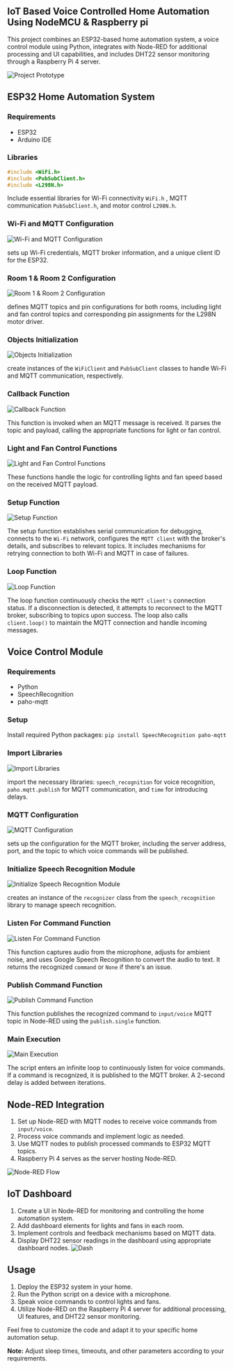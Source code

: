 ## IoT Based Voice Controlled Home Automation Using NodeMCU & Raspberry pi
This project combines an ESP32-based home automation system, a voice control module using Python, integrates with Node-RED for additional processing and UI capabilities, and includes DHT22 sensor monitoring through a Raspberry Pi 4 server.

![Project Prototype](https://eu-central.storage.cloudconvert.com/tasks/cb408d4d-df23-465c-9d18-01673c4b2786/b0e7b067-f65e-4900-b5c8-787ba48048a8.webp?X-Amz-Algorithm=AWS4-HMAC-SHA256&X-Amz-Content-Sha256=UNSIGNED-PAYLOAD&X-Amz-Credential=cloudconvert-production%2F20231129%2Ffra%2Fs3%2Faws4_request&X-Amz-Date=20231129T212016Z&X-Amz-Expires=86400&X-Amz-Signature=3385e149291f3417436314d537f3a3f13d6bcd25fe0b97b3c12c8485ddf4ed86&X-Amz-SignedHeaders=host&response-content-disposition=inline%3B%20filename%3D%22b0e7b067-f65e-4900-b5c8-787ba48048a8.webp%22&response-content-type=image%2Fwebp&x-id=GetObject)
## ESP32 Home Automation System

### Requirements
- ESP32
- Arduino IDE
    
### Libraries
```cpp
#include <WiFi.h>
#include <PubSubClient.h>
#include <L298N.h>
```
</pre>

Include essential libraries for Wi-Fi connectivity `WiFi.h` , MQTT communication `PubSubClient.h`, and motor control `L298N.h`.

### Wi-Fi and MQTT Configuration
![Wi-Fi and MQTT Configuration](https://eu-central.storage.cloudconvert.com/tasks/1b08f335-0eb6-468f-9c00-2f3ef1f2adfc/Screenshot%20from%202023-12-03%2009-28-55.webp?X-Amz-Algorithm=AWS4-HMAC-SHA256&X-Amz-Content-Sha256=UNSIGNED-PAYLOAD&X-Amz-Credential=cloudconvert-production%2F20231203%2Ffra%2Fs3%2Faws4_request&X-Amz-Date=20231203T012907Z&X-Amz-Expires=86400&X-Amz-Signature=a0642e7479b665aa3789f95a2d533e4353562a82de3fde4666e63b1663d831b8&X-Amz-SignedHeaders=host&response-content-disposition=inline%3B%20filename%3D%22Screenshot%20from%202023-12-03%2009-28-55.webp%22&response-content-type=image%2Fwebp&x-id=GetObject)

sets up Wi-Fi credentials, MQTT broker information, and a unique client ID for the ESP32.

### Room 1 & Room 2 Configuration
![Room 1 & Room 2 Configuration](https://eu-central.storage.cloudconvert.com/tasks/db63e844-5de4-4db5-9bbb-fb5db2fd7e98/Screenshot%20from%202023-12-03%2009-32-16.webp?X-Amz-Algorithm=AWS4-HMAC-SHA256&X-Amz-Content-Sha256=UNSIGNED-PAYLOAD&X-Amz-Credential=cloudconvert-production%2F20231203%2Ffra%2Fs3%2Faws4_request&X-Amz-Date=20231203T013230Z&X-Amz-Expires=86400&X-Amz-Signature=148c6214b16ee55bda6c3f9b3ed23ab033ddd1bbc150858f1fae247e90770717&X-Amz-SignedHeaders=host&response-content-disposition=inline%3B%20filename%3D%22Screenshot%20from%202023-12-03%2009-32-16.webp%22&response-content-type=image%2Fwebp&x-id=GetObject)

defines MQTT topics and pin configurations for both rooms, including light and fan control topics and corresponding pin assignments for the L298N motor driver.

### Objects Initialization
![Objects Initialization](https://eu-central.storage.cloudconvert.com/tasks/9a9603b0-788e-4bf4-8b95-4336df5b0571/Screenshot%20from%202023-12-03%2009-36-34.webp?X-Amz-Algorithm=AWS4-HMAC-SHA256&X-Amz-Content-Sha256=UNSIGNED-PAYLOAD&X-Amz-Credential=cloudconvert-production%2F20231203%2Ffra%2Fs3%2Faws4_request&X-Amz-Date=20231203T013717Z&X-Amz-Expires=86400&X-Amz-Signature=df6639def8f979465c627e00e89c4096546f8bfa6913f50a0ded54f07f85c039&X-Amz-SignedHeaders=host&response-content-disposition=inline%3B%20filename%3D%22Screenshot%20from%202023-12-03%2009-36-34.webp%22&response-content-type=image%2Fwebp&x-id=GetObject)

create instances of the `WiFiClient` and `PubSubClient` classes to handle Wi-Fi and MQTT communication, respectively.

### Callback Function
![Callback Function](https://eu-central.storage.cloudconvert.com/tasks/6bd69c58-42c5-4eb2-93fc-faea591c42a5/Screenshot%20from%202023-12-03%2009-44-39.webp?X-Amz-Algorithm=AWS4-HMAC-SHA256&X-Amz-Content-Sha256=UNSIGNED-PAYLOAD&X-Amz-Credential=cloudconvert-production%2F20231203%2Ffra%2Fs3%2Faws4_request&X-Amz-Date=20231203T014450Z&X-Amz-Expires=86400&X-Amz-Signature=7ca03217259731901948c4991332d73371d54c5851c4347c9fb7d299fcc2d5a2&X-Amz-SignedHeaders=host&response-content-disposition=inline%3B%20filename%3D%22Screenshot%20from%202023-12-03%2009-44-39.webp%22&response-content-type=image%2Fwebp&x-id=GetObject)

This function is invoked when an MQTT message is received. It parses the topic and payload, calling the appropriate functions for light or fan control.

### Light and Fan Control Functions
![Light and Fan Control Functions](https://eu-central.storage.cloudconvert.com/tasks/a64b844d-c746-4806-8c29-3c1b43161835/Screenshot%20from%202023-12-03%2009-45-48.webp?X-Amz-Algorithm=AWS4-HMAC-SHA256&X-Amz-Content-Sha256=UNSIGNED-PAYLOAD&X-Amz-Credential=cloudconvert-production%2F20231203%2Ffra%2Fs3%2Faws4_request&X-Amz-Date=20231203T014602Z&X-Amz-Expires=86400&X-Amz-Signature=4869b5c974806a76ea5690005647f9d1c8ba65ddd9d8ecdadc375d3f7feb52b3&X-Amz-SignedHeaders=host&response-content-disposition=inline%3B%20filename%3D%22Screenshot%20from%202023-12-03%2009-45-48.webp%22&response-content-type=image%2Fwebp&x-id=GetObject)

These functions handle the logic for controlling lights and fan speed based on the received MQTT payload.

### Setup Function
![Setup Function](https://eu-central.storage.cloudconvert.com/tasks/51690f43-30c7-419c-8bd0-9c2eee29ec1b/Screenshot%20from%202023-12-03%2009-57-18.webp?X-Amz-Algorithm=AWS4-HMAC-SHA256&X-Amz-Content-Sha256=UNSIGNED-PAYLOAD&X-Amz-Credential=cloudconvert-production%2F20231203%2Ffra%2Fs3%2Faws4_request&X-Amz-Date=20231203T021451Z&X-Amz-Expires=86400&X-Amz-Signature=b5a5bbb0d98714830ec0120847ae9088a77bbf2bc05acae3342ba203e59ecaf1&X-Amz-SignedHeaders=host&response-content-disposition=inline%3B%20filename%3D%22Screenshot%20from%202023-12-03%2009-57-18.webp%22&response-content-type=image%2Fwebp&x-id=GetObject)

The setup function establishes serial communication for debugging, connects to the `Wi-Fi` network, configures the `MQTT client` with the broker's details, and subscribes to relevant topics. It includes mechanisms for retrying connection to both Wi-Fi and MQTT in case of failures.

### Loop Function
![Loop Function](https://eu-central.storage.cloudconvert.com/tasks/7737e0c8-d354-47b4-8f6f-55a466c26319/Screenshot%20from%202023-12-03%2009-59-12.webp?X-Amz-Algorithm=AWS4-HMAC-SHA256&X-Amz-Content-Sha256=UNSIGNED-PAYLOAD&X-Amz-Credential=cloudconvert-production%2F20231203%2Ffra%2Fs3%2Faws4_request&X-Amz-Date=20231203T021409Z&X-Amz-Expires=86400&X-Amz-Signature=89e1a0e3f8180bad47456eb841844916be3355defb44f406cb76c03f63652ab0&X-Amz-SignedHeaders=host&response-content-disposition=inline%3B%20filename%3D%22Screenshot%20from%202023-12-03%2009-59-12.webp%22&response-content-type=image%2Fwebp&x-id=GetObject)

The loop function continuously checks the `MQTT client's` connection status. If a disconnection is detected, it attempts to reconnect to the MQTT broker, subscribing to topics upon success. The loop also calls `client.loop()` to maintain the MQTT connection and handle incoming messages.


## Voice Control Module

### Requirements
- Python
- SpeechRecognition
- paho-mqtt

### Setup
Install required Python packages: `pip install SpeechRecognition paho-mqtt`

### Import Libraries
![Import Libraries](https://eu-central.storage.cloudconvert.com/tasks/27f8f09b-943f-45b1-bad2-206e89a60363/Screenshot%20from%202023-12-03%2010-03-24.webp?X-Amz-Algorithm=AWS4-HMAC-SHA256&X-Amz-Content-Sha256=UNSIGNED-PAYLOAD&X-Amz-Credential=cloudconvert-production%2F20231203%2Ffra%2Fs3%2Faws4_request&X-Amz-Date=20231203T021537Z&X-Amz-Expires=86400&X-Amz-Signature=e22520d377b6ce27d6a757ef19e7b8d44bc45634cca4fbde9ef21d7f8234d79b&X-Amz-SignedHeaders=host&response-content-disposition=inline%3B%20filename%3D%22Screenshot%20from%202023-12-03%2010-03-24.webp%22&response-content-type=image%2Fwebp&x-id=GetObject)

import the necessary libraries: `speech_recognition` for voice recognition, `paho.mqtt.publish` for MQTT communication, and `time` for introducing delays.

### MQTT Configuration
![MQTT Configuration](https://eu-central.storage.cloudconvert.com/tasks/c3c028e9-6b0d-4c47-8857-df49b6b57263/Screenshot%20from%202023-12-03%2010-06-48.webp?X-Amz-Algorithm=AWS4-HMAC-SHA256&X-Amz-Content-Sha256=UNSIGNED-PAYLOAD&X-Amz-Credential=cloudconvert-production%2F20231203%2Ffra%2Fs3%2Faws4_request&X-Amz-Date=20231203T021105Z&X-Amz-Expires=86400&X-Amz-Signature=d71ecac74785644e5610d82fc573070c527294e3f7b0da1bd447404ccdeddaf1&X-Amz-SignedHeaders=host&response-content-disposition=inline%3B%20filename%3D%22Screenshot%20from%202023-12-03%2010-06-48.webp%22&response-content-type=image%2Fwebp&x-id=GetObject)

sets up the configuration for the MQTT broker, including the server address, port, and the topic to which voice commands will be published.

### Initialize Speech Recognition Module
![Initialize Speech Recognition Module](https://eu-central.storage.cloudconvert.com/tasks/8c8bb79b-dabd-4980-9f18-d2e0d78dfec0/Screenshot%20from%202023-12-03%2010-17-33.webp?X-Amz-Algorithm=AWS4-HMAC-SHA256&X-Amz-Content-Sha256=UNSIGNED-PAYLOAD&X-Amz-Credential=cloudconvert-production%2F20231203%2Ffra%2Fs3%2Faws4_request&X-Amz-Date=20231203T022259Z&X-Amz-Expires=86400&X-Amz-Signature=4a6ca1c482a8b85d8729edacf591a52fe4248854298fce146d0d1a5a0333583a&X-Amz-SignedHeaders=host&response-content-disposition=inline%3B%20filename%3D%22Screenshot%20from%202023-12-03%2010-17-33.webp%22&response-content-type=image%2Fwebp&x-id=GetObject)

creates an instance of the `recognizer` class from the `speech_recognition` library to manage speech recognition.

### Listen For Command Function 
![Listen For Command Function ](https://eu-central.storage.cloudconvert.com/tasks/6bb2eab5-0826-4eb2-838a-8b2209ec387f/Screenshot%20from%202023-12-03%2010-20-52.webp?X-Amz-Algorithm=AWS4-HMAC-SHA256&X-Amz-Content-Sha256=UNSIGNED-PAYLOAD&X-Amz-Credential=cloudconvert-production%2F20231203%2Ffra%2Fs3%2Faws4_request&X-Amz-Date=20231203T022101Z&X-Amz-Expires=86400&X-Amz-Signature=40611933b94777d4b95af0b14d71c6fdab594e7e0359c8ee69e74452475a06bd&X-Amz-SignedHeaders=host&response-content-disposition=inline%3B%20filename%3D%22Screenshot%20from%202023-12-03%2010-20-52.webp%22&response-content-type=image%2Fwebp&x-id=GetObject)

This function captures audio from the microphone, adjusts for ambient noise, and uses Google Speech Recognition to convert the audio to text. It returns the recognized `command` or `None` if there's an issue.

### Publish Command Function
![Publish Command Function](https://eu-central.storage.cloudconvert.com/tasks/034e564e-6284-4a15-a098-22e2f959a3fa/Screenshot%20from%202023-12-03%2010-26-25.webp?X-Amz-Algorithm=AWS4-HMAC-SHA256&X-Amz-Content-Sha256=UNSIGNED-PAYLOAD&X-Amz-Credential=cloudconvert-production%2F20231203%2Ffra%2Fs3%2Faws4_request&X-Amz-Date=20231203T022651Z&X-Amz-Expires=86400&X-Amz-Signature=384480a7e22e45f6fce06b5d5c7ec0e0c9c7895559f97e4326b2690e19e4ff07&X-Amz-SignedHeaders=host&response-content-disposition=inline%3B%20filename%3D%22Screenshot%20from%202023-12-03%2010-26-25.webp%22&response-content-type=image%2Fwebp&x-id=GetObject)

This function publishes the recognized command to `input/voice` MQTT topic in Node-RED using the `publish.single` function.

### Main Execution
![Main Execution](https://eu-central.storage.cloudconvert.com/tasks/7e3a0a11-ba65-4c38-84a7-ef28f2afd45f/Screenshot%20from%202023-12-03%2010-29-17.webp?X-Amz-Algorithm=AWS4-HMAC-SHA256&X-Amz-Content-Sha256=UNSIGNED-PAYLOAD&X-Amz-Credential=cloudconvert-production%2F20231203%2Ffra%2Fs3%2Faws4_request&X-Amz-Date=20231203T022927Z&X-Amz-Expires=86400&X-Amz-Signature=0e18cdb505259f6c1778aa51ccb4728a62c3390667bf192d27443ecf338bb67a&X-Amz-SignedHeaders=host&response-content-disposition=inline%3B%20filename%3D%22Screenshot%20from%202023-12-03%2010-29-17.webp%22&response-content-type=image%2Fwebp&x-id=GetObject)

The script enters an infinite loop to continuously listen for voice commands. If a command is recognized, it is published to the MQTT broker. A 2-second delay is added between iterations.


## Node-RED Integration

1. Set up Node-RED with MQTT nodes to receive voice commands from `input/voice`.
2. Process voice commands and implement logic as needed.
3. Use MQTT nodes to publish processed commands to ESP32 MQTT topics.
4. Raspberry Pi 4 serves as the server hosting Node-RED.

![Node-RED Flow](https://eu-central.storage.cloudconvert.com/tasks/29b87eef-e8df-4560-b888-cafd2bae2c9e/Screenshot%20from%202023-12-03%2010-31-44.webp?X-Amz-Algorithm=AWS4-HMAC-SHA256&X-Amz-Content-Sha256=UNSIGNED-PAYLOAD&X-Amz-Credential=cloudconvert-production%2F20231203%2Ffra%2Fs3%2Faws4_request&X-Amz-Date=20231203T023220Z&X-Amz-Expires=86400&X-Amz-Signature=1e2ce3a651edae8cab2a596b48161f2f3ff803a044d275b62ac40dd1bf23a975&X-Amz-SignedHeaders=host&response-content-disposition=inline%3B%20filename%3D%22Screenshot%20from%202023-12-03%2010-31-44.webp%22&response-content-type=image%2Fwebp&x-id=GetObject)

## IoT Dashboard

1. Create a UI in Node-RED for monitoring and controlling the home automation system.
2. Add dashboard elements for lights and fans in each room.
3. Implement controls and feedback mechanisms based on MQTT data.
4. Display DHT22 sensor readings in the dashboard using appropriate dashboard nodes.
![Dash]()


## Usage

1. Deploy the ESP32 system in your home.
2. Run the Python script on a device with a microphone.
3. Speak voice commands to control lights and fans.
4. Utilize Node-RED on the Raspberry Pi 4 server for additional processing, UI features, and DHT22 sensor monitoring.

Feel free to customize the code and adapt it to your specific home automation setup.

**Note:** Adjust sleep times, timeouts, and other parameters according to your requirements.
